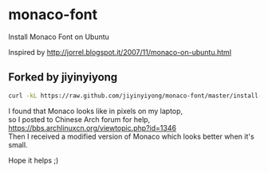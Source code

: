 monaco-font
===========

Install Monaco Font on Ubuntu

Inspired by http://jorrel.blogspot.it/2007/11/monaco-on-ubuntu.html

Forked by jiyinyiyong
------

```bash
curl -kL https://raw.github.com/jiyinyiyong/monaco-font/master/install-font.sh | bash
```

I found that Monaco looks like in pixels on my laptop,  
so I posted to Chinese Arch forum for help,  
https://bbs.archlinuxcn.org/viewtopic.php?id=1346  
Then I received a modified version of Monaco which looks better when it's small.  

Hope it helps ;)